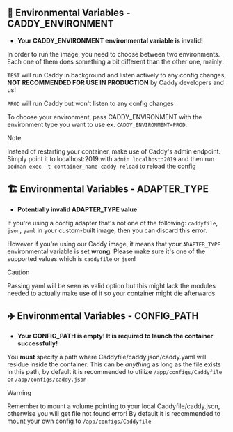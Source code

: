 ## 🧤 Environmental Variables - CADDY_ENVIRONMENT

- **Your CADDY_ENVIRONMENT environmental variable is invalid!**

In order to run the image, you need to choose between two environments. Each one of them does something a bit different than the other one, mainly:

`TEST` will run Caddy in background and listen actively to any config changes, **NOT RECOMMENDED FOR USE IN PRODUCTION** by Caddy developers and us!

`PROD` will run Caddy but won't listen to any config changes

To choose your environment, pass CADDY_ENVIRONMENT with the environment type you want to use ex. `CADDY_ENVIRONMENT=PROD`. 

> [!NOTE]
> Instead of restarting your container, make use of Caddy's admin endpoint. Simply point it to localhost:2019 with `admin localhost:2019` and then run `podman exec -t container_name caddy reload` to reload the config

## 🏗️ Environmental Variables - ADAPTER_TYPE

- **Potentially invalid ADAPTER_TYPE value**

If you're using a config adapter that's not one of the following: `caddyfile`, `json`, `yaml` in your custom-built image, then you can discard this error.

However if you're using our Caddy image, it means that your `ADAPTER_TYPE` environmental variable is set **wrong**. Please make sure it's one of the supported values which is `caddyfile` or `json`! 

> [!CAUTION]
> Passing yaml will be seen as valid option but this might lack the modules needed to actually make use of it so your container might die afterwards

## ✈️ Environmental Variables - CONFIG_PATH

- **Your CONFIG_PATH is empty! It is required to launch the container successfully!**

You **must** specify a path where Caddyfile/caddy.json/caddy.yaml will residue inside the container. This can be _anything_ as long as the file exists in this path, by default it is recommended to utilize `/app/configs/Caddyfile` or `/app/configs/caddy.json`

> [!WARNING]
> Remember to mount a volume pointing to your local Caddyfile/caddy.json, otherwise you will get file not found error! By default it is recommended to mount your own config to `/app/configs/Caddyfile`
